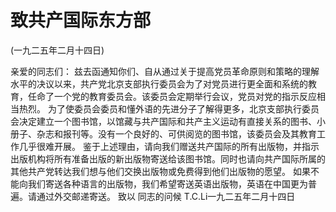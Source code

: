 # 致共产国际东方部

(一九二五年二月十四日)

亲爱的同志们：
兹去函通知你们、自从通过关于提高党员革命原则和策略的理解水平的决议以来，共产党北京支部执行委员会为了对党员进行更全面和系统的教育，任命了一个党的教育委员会。该委员会定期举行会议，党员对党的指示反应相当热烈。
为了使委员会委员和懂外语的先进分子了解得更多，北京支部执行委员会决定建立一个图书馆，以馆藏与共产国际和共产主义运动有直接关系的图书、小册子、杂志和报刊等。没有一个良好的、可供阅览的图书馆，该委员会及其教育工作几乎很难开展。
鉴于上述理由，请向我们赠送共产国际的所有出版物，并指示出版机构将所有准备出版的新出版物寄送给该图书馆。同时也请向共产国际所属的其他共产党转达我们想与他们交换出版物或免费得到他们出版物的愿望。
如果不能向我们寄送各种语言的出版物，我们希望寄送英语出版物，英语在中国更为普遍。请通过外交邮递寄送。
致以
同志的问候
T.C.Li一九二五年二月十四日

